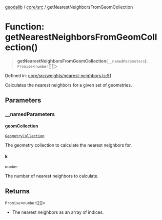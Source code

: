 [geodalib](../../../modules.md) / [core/src](../index.md) / getNearestNeighborsFromGeomCollection

# Function: getNearestNeighborsFromGeomCollection()

> **getNearestNeighborsFromGeomCollection**(`__namedParameters`): `Promise`\<`number`[][]\>

Defined in: [core/src/weights/nearest-neighbors.ts:51](https://github.com/GeoDaCenter/geoda-lib/blob/9716a45cca9cf3b644d6187deeb842d47f2b7a3a/js/packages/core/src/weights/nearest-neighbors.ts#L51)

Calculates the nearest neighbors for a given set of geometries.

## Parameters

### \_\_namedParameters

#### geomCollection

[`GeometryCollection`](../classes/GeometryCollection.md)

The geometry collection to calculate the nearest neighbors for.

#### k

`number`

The number of nearest neighbors to calculate.

## Returns

`Promise`\<`number`[][]\>

- The nearest neighbors as an array of indices.
